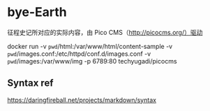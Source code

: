 # bye-Earth
征程史记所对应的实际内容，由 Pico CMS（http://picocms.org/）驱动


docker run -v `pwd`/html:/var/www/html/content-sample -v `pwd`/images.conf:/etc/httpd/conf.d/images.conf -v `pwd`/images:/var/www/img -p 6789:80 techyugadi/picocms


## Syntax ref

https://daringfireball.net/projects/markdown/syntax
